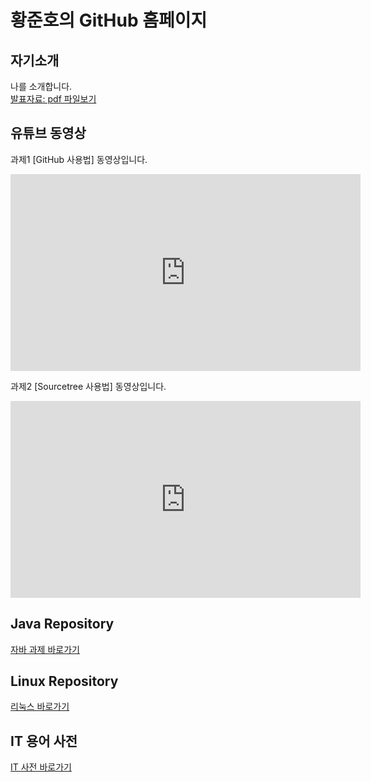 # 황준호의 GitHub 홈페이지
## 자기소개
나를 소개합니다.<br>
[발표자료: pdf 파일보기](/project.pdf)<br>
## 유튜브 동영상
과제1 [GitHub 사용법] 동영상입니다.
<iframe width="560" height="315" src="https://www.youtube.com/embed/cT2gRLwvMF8" frameborder="0" allow="accelerometer; autoplay; clipboard-write; encrypted-media; gyroscope; picture-in-picture" allowfullscreen></iframe>

과제2 [Sourcetree 사용법] 동영상입니다.
<iframe width="560" height="315" src="https://www.youtube.com/embed/pM-Z49-UK0M" frameborder="0" allow="accelerometer; autoplay; clipboard-write; encrypted-media; gyroscope; picture-in-picture" allowfullscreen></iframe>

## Java Repository
[자바 과제 바로가기](https://moboong.github.io/Java_On_Git/)

## Linux Repository
[리눅스 바로가기](https://moboong.github.io/LinuxAndNetwork)

## IT 용어 사전
[IT 사전 바로가기](https://moboong.github.io/IT_Dictionary)


